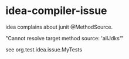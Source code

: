 # idea-compiler-issue


idea complains about junit @MethodSource.

"Cannot resolve target method source: 'allJdks'"

see org.test.idea.issue.MyTests